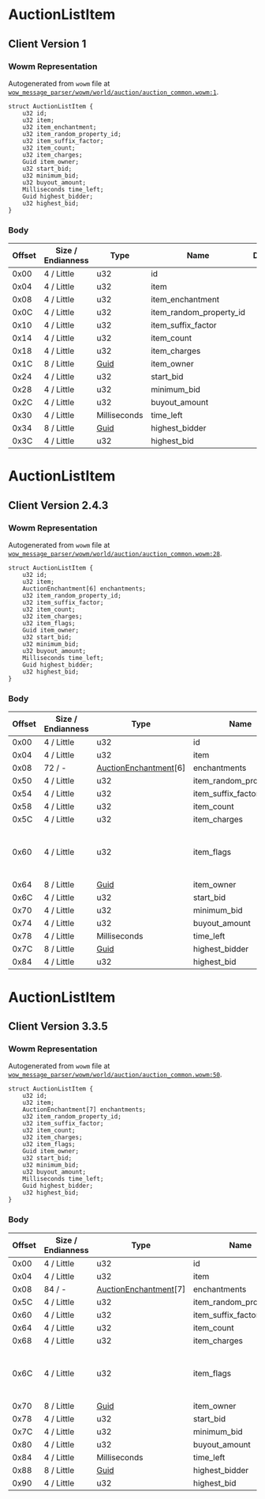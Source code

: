 # AuctionListItem

## Client Version 1

### Wowm Representation

Autogenerated from `wowm` file at [`wow_message_parser/wowm/world/auction/auction_common.wowm:1`](https://github.com/gtker/wow_messages/tree/main/wow_message_parser/wowm/world/auction/auction_common.wowm#L1).
```rust,ignore
struct AuctionListItem {
    u32 id;
    u32 item;
    u32 item_enchantment;
    u32 item_random_property_id;
    u32 item_suffix_factor;
    u32 item_count;
    u32 item_charges;
    Guid item_owner;
    u32 start_bid;
    u32 minimum_bid;
    u32 buyout_amount;
    Milliseconds time_left;
    Guid highest_bidder;
    u32 highest_bid;
}
```
### Body

| Offset | Size / Endianness | Type | Name | Description | Comment |
| ------ | ----------------- | ---- | ---- | ----------- | ------- |
| 0x00 | 4 / Little | u32 | id |  |  |
| 0x04 | 4 / Little | u32 | item |  |  |
| 0x08 | 4 / Little | u32 | item_enchantment |  |  |
| 0x0C | 4 / Little | u32 | item_random_property_id |  |  |
| 0x10 | 4 / Little | u32 | item_suffix_factor |  |  |
| 0x14 | 4 / Little | u32 | item_count |  |  |
| 0x18 | 4 / Little | u32 | item_charges |  |  |
| 0x1C | 8 / Little | [Guid](../spec/packed-guid.md) | item_owner |  |  |
| 0x24 | 4 / Little | u32 | start_bid |  |  |
| 0x28 | 4 / Little | u32 | minimum_bid |  |  |
| 0x2C | 4 / Little | u32 | buyout_amount |  |  |
| 0x30 | 4 / Little | Milliseconds | time_left |  |  |
| 0x34 | 8 / Little | [Guid](../spec/packed-guid.md) | highest_bidder |  |  |
| 0x3C | 4 / Little | u32 | highest_bid |  |  |

# AuctionListItem

## Client Version 2.4.3

### Wowm Representation

Autogenerated from `wowm` file at [`wow_message_parser/wowm/world/auction/auction_common.wowm:28`](https://github.com/gtker/wow_messages/tree/main/wow_message_parser/wowm/world/auction/auction_common.wowm#L28).
```rust,ignore
struct AuctionListItem {
    u32 id;
    u32 item;
    AuctionEnchantment[6] enchantments;
    u32 item_random_property_id;
    u32 item_suffix_factor;
    u32 item_count;
    u32 item_charges;
    u32 item_flags;
    Guid item_owner;
    u32 start_bid;
    u32 minimum_bid;
    u32 buyout_amount;
    Milliseconds time_left;
    Guid highest_bidder;
    u32 highest_bid;
}
```
### Body

| Offset | Size / Endianness | Type | Name | Description | Comment |
| ------ | ----------------- | ---- | ---- | ----------- | ------- |
| 0x00 | 4 / Little | u32 | id |  |  |
| 0x04 | 4 / Little | u32 | item |  |  |
| 0x08 | 72 / - | [AuctionEnchantment](auctionenchantment.md)[6] | enchantments |  |  |
| 0x50 | 4 / Little | u32 | item_random_property_id |  |  |
| 0x54 | 4 / Little | u32 | item_suffix_factor |  |  |
| 0x58 | 4 / Little | u32 | item_count |  |  |
| 0x5C | 4 / Little | u32 | item_charges |  |  |
| 0x60 | 4 / Little | u32 | item_flags |  | mangosone: item flags (dynamic?) (0x04 no lockId?) |
| 0x64 | 8 / Little | [Guid](../spec/packed-guid.md) | item_owner |  |  |
| 0x6C | 4 / Little | u32 | start_bid |  |  |
| 0x70 | 4 / Little | u32 | minimum_bid |  |  |
| 0x74 | 4 / Little | u32 | buyout_amount |  |  |
| 0x78 | 4 / Little | Milliseconds | time_left |  |  |
| 0x7C | 8 / Little | [Guid](../spec/packed-guid.md) | highest_bidder |  |  |
| 0x84 | 4 / Little | u32 | highest_bid |  |  |

# AuctionListItem

## Client Version 3.3.5

### Wowm Representation

Autogenerated from `wowm` file at [`wow_message_parser/wowm/world/auction/auction_common.wowm:50`](https://github.com/gtker/wow_messages/tree/main/wow_message_parser/wowm/world/auction/auction_common.wowm#L50).
```rust,ignore
struct AuctionListItem {
    u32 id;
    u32 item;
    AuctionEnchantment[7] enchantments;
    u32 item_random_property_id;
    u32 item_suffix_factor;
    u32 item_count;
    u32 item_charges;
    u32 item_flags;
    Guid item_owner;
    u32 start_bid;
    u32 minimum_bid;
    u32 buyout_amount;
    Milliseconds time_left;
    Guid highest_bidder;
    u32 highest_bid;
}
```
### Body

| Offset | Size / Endianness | Type | Name | Description | Comment |
| ------ | ----------------- | ---- | ---- | ----------- | ------- |
| 0x00 | 4 / Little | u32 | id |  |  |
| 0x04 | 4 / Little | u32 | item |  |  |
| 0x08 | 84 / - | [AuctionEnchantment](auctionenchantment.md)[7] | enchantments |  |  |
| 0x5C | 4 / Little | u32 | item_random_property_id |  |  |
| 0x60 | 4 / Little | u32 | item_suffix_factor |  |  |
| 0x64 | 4 / Little | u32 | item_count |  |  |
| 0x68 | 4 / Little | u32 | item_charges |  |  |
| 0x6C | 4 / Little | u32 | item_flags |  | mangosone: item flags (dynamic?) (0x04 no lockId?) |
| 0x70 | 8 / Little | [Guid](../spec/packed-guid.md) | item_owner |  |  |
| 0x78 | 4 / Little | u32 | start_bid |  |  |
| 0x7C | 4 / Little | u32 | minimum_bid |  |  |
| 0x80 | 4 / Little | u32 | buyout_amount |  |  |
| 0x84 | 4 / Little | Milliseconds | time_left |  |  |
| 0x88 | 8 / Little | [Guid](../spec/packed-guid.md) | highest_bidder |  |  |
| 0x90 | 4 / Little | u32 | highest_bid |  |  |

